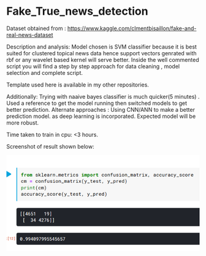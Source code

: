 # Fake_True_news_detection

Dataset obtained from : https://www.kaggle.com/clmentbisaillon/fake-and-real-news-dataset  

Description and analysis: Model chosen is SVM classifier because it is best suited for clustered topical news data hence support vectors genrated with rbf or any wavelet based kernel will serve better. 
Inside the well commented script you will find a step by step approach for data cleaning , model selection and complete script.  

Template used here is available in my other repositories.

Additionally: Trying with naaive bayes classifier is much quicker(5 minutes) . Used a reference to get the model running then switched models to get better prediction. 
Alternate approaches :
Using CNN/ANN to make a better prediction model. as deep learning is incorporated. Expected model will be more robust. 

Time taken to train in cpu: <3 hours. 

Screenshot of result shown below:


![Alt text](svm_results.PNG?raw=true "SVM trained on cpu")

